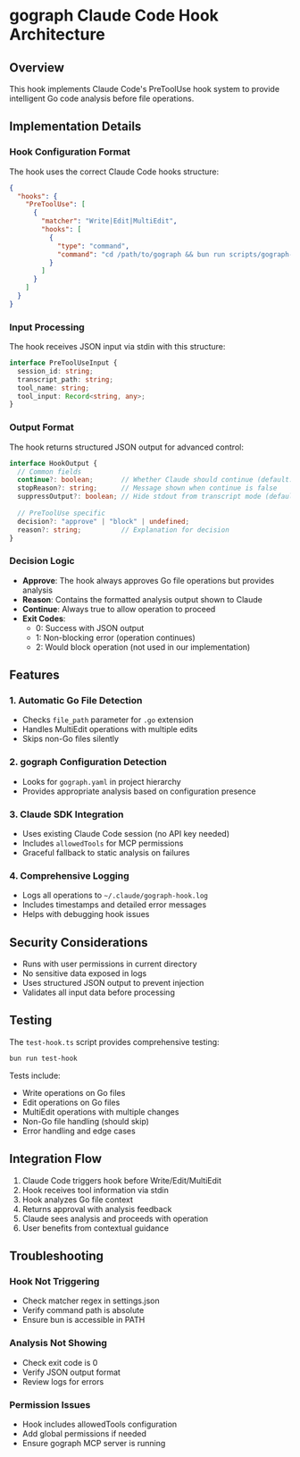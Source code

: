 # gograph Claude Code Hook Architecture

## Overview

This hook implements Claude Code's PreToolUse hook system to provide intelligent Go code analysis before file operations.

## Implementation Details

### Hook Configuration Format

The hook uses the correct Claude Code hooks structure:

```json
{
  "hooks": {
    "PreToolUse": [
      {
        "matcher": "Write|Edit|MultiEdit",
        "hooks": [
          {
            "type": "command",
            "command": "cd /path/to/gograph && bun run scripts/gograph-hook.ts"
          }
        ]
      }
    ]
  }
}
```

### Input Processing

The hook receives JSON input via stdin with this structure:

```typescript
interface PreToolUseInput {
  session_id: string;
  transcript_path: string;
  tool_name: string;
  tool_input: Record<string, any>;
}
```

### Output Format

The hook returns structured JSON output for advanced control:

```typescript
interface HookOutput {
  // Common fields
  continue?: boolean;       // Whether Claude should continue (default: true)
  stopReason?: string;      // Message shown when continue is false
  suppressOutput?: boolean; // Hide stdout from transcript mode (default: false)
  
  // PreToolUse specific
  decision?: "approve" | "block" | undefined;
  reason?: string;          // Explanation for decision
}
```

### Decision Logic

- **Approve**: The hook always approves Go file operations but provides analysis
- **Reason**: Contains the formatted analysis output shown to Claude
- **Continue**: Always true to allow operation to proceed
- **Exit Codes**: 
  - 0: Success with JSON output
  - 1: Non-blocking error (operation continues)
  - 2: Would block operation (not used in our implementation)

## Features

### 1. Automatic Go File Detection
- Checks `file_path` parameter for `.go` extension
- Handles MultiEdit operations with multiple edits
- Skips non-Go files silently

### 2. gograph Configuration Detection
- Looks for `gograph.yaml` in project hierarchy
- Provides appropriate analysis based on configuration presence

### 3. Claude SDK Integration
- Uses existing Claude Code session (no API key needed)
- Includes `allowedTools` for MCP permissions
- Graceful fallback to static analysis on failures

### 4. Comprehensive Logging
- Logs all operations to `~/.claude/gograph-hook.log`
- Includes timestamps and detailed error messages
- Helps with debugging hook issues

## Security Considerations

- Runs with user permissions in current directory
- No sensitive data exposed in logs
- Uses structured JSON output to prevent injection
- Validates all input data before processing

## Testing

The `test-hook.ts` script provides comprehensive testing:

```bash
bun run test-hook
```

Tests include:
- Write operations on Go files
- Edit operations on Go files  
- MultiEdit operations with multiple changes
- Non-Go file handling (should skip)
- Error handling and edge cases

## Integration Flow

1. Claude Code triggers hook before Write/Edit/MultiEdit
2. Hook receives tool information via stdin
3. Hook analyzes Go file context
4. Returns approval with analysis feedback
5. Claude sees analysis and proceeds with operation
6. User benefits from contextual guidance

## Troubleshooting

### Hook Not Triggering
- Check matcher regex in settings.json
- Verify command path is absolute
- Ensure bun is accessible in PATH

### Analysis Not Showing
- Check exit code is 0
- Verify JSON output format
- Review logs for errors

### Permission Issues  
- Hook includes allowedTools configuration
- Add global permissions if needed
- Ensure gograph MCP server is running